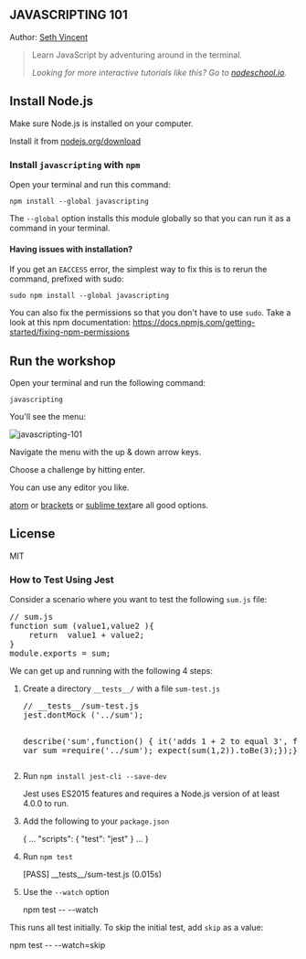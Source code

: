 <article class="markdown-body entry-content" itemprop="mainContentOfPage"><h1><a id="user-content-javascripting" class="anchor" href="#javascripting" aria-hidden="true"><span class="octicon octicon-link"></span></a>JAVASCRIPTING 101</h1>
<p>Author: <a href="https://github.com/sethvincent" target="_blank">Seth Vincent</a></p>
<blockquote>
<p>Learn JavaScript by adventuring around in the terminal.  </p>

<p><em>Looking for more interactive tutorials like this? Go to <a href="http://nodeschool.io">nodeschool.io</a>.</em></p>
</blockquote>

<h2><a id="user-content-install-nodejs" class="anchor" href="#install-nodejs" aria-hidden="true"><span class="octicon octicon-link"></span></a>Install Node.js</h2>

<p>Make sure Node.js is installed on your computer.</p>

<p>Install it from <a href="http://nodejs.org/download">nodejs.org/download</a></p>


<h3><a id="user-content-install-javascripting-with-npm" class="anchor" href="#install-javascripting-with-npm" aria-hidden="true"><span class="octicon octicon-link"></span></a>Install <code>javascripting</code> with <code>npm</code></h3>

<p>Open your terminal and run this command:</p>

<pre><code>npm install --global javascripting
</code></pre>

<p>The <code>--global</code> option installs this module globally so that you can run it as a command in your terminal.</p>

<h4><a id="user-content-having-issues-with-installation" class="anchor" href="#having-issues-with-installation" aria-hidden="true"><span class="octicon octicon-link"></span></a>Having issues with installation?</h4>

<p>If you get an <code>EACCESS</code> error, the simplest way to fix this is to rerun the command, prefixed with sudo:</p>

<pre><code>sudo npm install --global javascripting
</code></pre>

<p>You can also fix the permissions so that you don't have to use <code>sudo</code>. Take a look at this npm documentation:
<a href="https://docs.npmjs.com/getting-started/fixing-npm-permissions">https://docs.npmjs.com/getting-started/fixing-npm-permissions</a></p>

<h2><a id="user-content-run-the-workshop" class="anchor" href="#run-the-workshop" aria-hidden="true"><span class="octicon octicon-link"></span></a>Run the workshop</h2>

<p>Open your terminal and run the following command:</p>

<pre><code>javascripting
</code></pre>

<p>You'll see the menu:</p>

![javascripting-101](https://cloud.githubusercontent.com/assets/4710827/12478934/22f0c86a-c049-11e5-8967-4783b07be15b.png)


<p>Navigate the menu with the up &amp; down arrow keys. </p>

<p>Choose a challenge by hitting enter.</p>

<p>You can use any editor you like. </p>

<p><a href="http://atom.io">atom</a> or <a href="http://brackets.io/">brackets</a> or <a href="www.sublimetext.com/">sublime text</a>are all good options.</p>

<h2><a id="user-content-license" class="anchor" href="#license" aria-hidden="true"><span class="octicon octicon-link"></span></a>License</h2>

<p>MIT</p>
</article>

<article class="markdown-body entry-content" itemprop="mainContentOfPage"><h3>How to Test Using Jest</h3><div><p>Consider a scenario where you want to test the following <code>sum.js</code> file:</p>
<pre>// sum.js
function sum (value1,value2 ){
	return  value1 + value2;
}
module.exports = sum;
</pre>
<p>We can get up and running with the following 4 steps:</p><ol><li><p>Create a directory <code>__tests__/</code> with a file <code>sum-test.js</code></p>
<pre>// __tests__/sum-test.js
jest.dontMock ('../sum');

describe('sum',function()
{	it('adds 1 + 2 to equal 3', function(){
		var sum =require('../sum');
		expect(sum(1,2)).toBe(3);});});
</pre>
<li><p>Run <code>npm install jest-cli --save-dev</code></p><p> Jest uses ES2015 features and requires a Node.js version of at least 4.0.0
 to run.</p></li><li><p>Add the following to your <code>package.json</code></p><div class="prism language-javascript"><span class="token punctuation">{</span>
 <span class="token punctuation">.</span><span class="token punctuation">.</span><span class="token punctuation">.</span>
 <span class="token string">"scripts"</span><span class="token punctuation">:</span> <span class="token punctuation">{</span>
   <span class="token string">"test"</span><span class="token punctuation">:</span> <span class="token string">"jest"</span>
 <span class="token punctuation">}</span>
 <span class="token punctuation">.</span><span class="token punctuation">.</span><span class="token punctuation">.</span>
<span class="token punctuation">}</span></div></li><li><p>Run <code>npm test</code></p><div class="prism language-javascript"><span class="token punctuation">[</span>PASS<span class="token punctuation">]</span> __tests__<span class="token operator">/</span>sum<span class="token operator">-</span>test<span class="token punctuation">.</span>js <span class="token punctuation">(</span><span class="token number">0</span><span class="token punctuation">.</span>015s<span class="token punctuation">)</span></div></li><li><p>Use the <code>--watch</code> option</p><div class="prism language-javascript">npm test <span class="token operator">--</span> <span class="token operator">--</span>watch</div></li></ol><p>This runs all test initially. To skip the initial test, add <code>skip</code> as a value:</p><div class="prism language-javascript">  npm test <span class="token operator">--</span> <span class="token operator">--</span>watch<span class="token operator">=</span>skip</div></div></article>